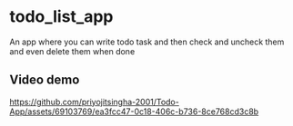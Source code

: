 # todo_list_app

An app where you can write todo task and then check and uncheck them and even delete them when done

## Video demo

https://github.com/priyojitsingha-2001/Todo-App/assets/69103769/ea3fcc47-0c18-406c-b736-8ce768cd3c8b



